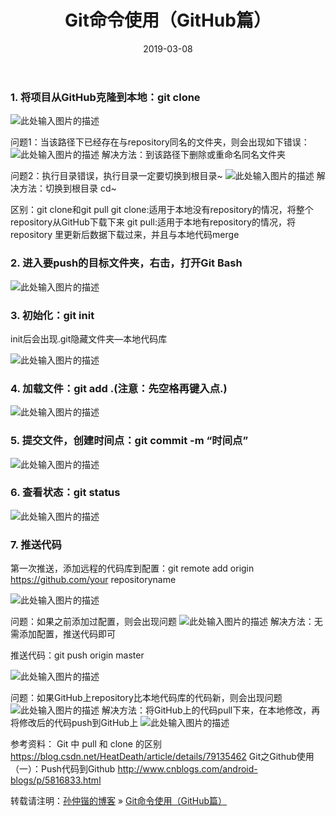 ﻿---
layout: post
title: Git命令使用（GitHub篇）
date: 2019-03-08 
tag: Git
---

###  1. 将项目从GitHub克隆到本地：git clone

![此处输入图片的描述][1]

问题1：当该路径下已经存在与repository同名的文件夹，则会出现如下错误：
![此处输入图片的描述][2]
解决方法：到该路径下删除或重命名同名文件夹

问题2：执行目录错误，执行目录一定要切换到根目录~
![此处输入图片的描述][3]
解决方法：切换到根目录  cd~

区别：git clone和git pull
git clone:适用于本地没有repository的情况，将整个repository从GitHub下载下来
git pull:适用于本地有repository的情况，将repository 里更新后数据下载过来，并且与本地代码merge


 
### 2. 进入要push的目标文件夹，右击，打开Git Bash

![此处输入图片的描述][4]

### 3. 初始化：git init
init后会出现.git隐藏文件夹—本地代码库

![此处输入图片的描述][5]

### 4. 加载文件：git add .(注意：先空格再键入点.)

![此处输入图片的描述][6]

### 5. 提交文件，创建时间点：git commit -m “时间点”

![此处输入图片的描述][7]

### 6. 查看状态：git status

![此处输入图片的描述][8]

### 7. 推送代码
第一次推送，添加远程的代码库到配置：git remote add origin https://github.com/your repositoryname

![此处输入图片的描述][9]

问题：如果之前添加过配置，则会出现问题
![此处输入图片的描述][10]
解决方法：无需添加配置，推送代码即可

推送代码：git push origin master

![此处输入图片的描述][11]

问题：如果GitHub上repository比本地代码库的代码新，则会出现问题
![此处输入图片的描述][12]
解决方法：将GitHub上的代码pull下来，在本地修改，再将修改后的代码push到GitHub上
![此处输入图片的描述][13]

参考资料：
Git 中 pull 和 clone 的区别
https://blog.csdn.net/HeatDeath/article/details/79135462
Git之Github使用（一）：Push代码到Github
http://www.cnblogs.com/android-blogs/p/5816833.html

转载请注明：[孙仲锴的博客](https://sunzhongkai0110.github.io) » [Git命令使用（GitHub篇）](https://sunzhongkai.github.io/2019/03/Git命令使用（GitHub篇）/)  


  [1]: https://graph.baidu.com/resource/101a74356bb2d62991c9a01552050478.jpg
  [2]: https://graph.baidu.com/resource/10110749b3850753ae17401552050803.jpg
  [3]: https://graph.baidu.com/resource/101c14f207b2ead6e8d3c01552050889.jpg
  [4]: https://graph.baidu.com/resource/10101973ecf417f428a2301552051045.jpg
  [5]: https://graph.baidu.com/resource/10138d04b854b28082f1801552052275.jpg
  [6]: https://graph.baidu.com/resource/1012dfb07328448b7997e01552052368.jpg
  [7]: https://graph.baidu.com/resource/10133b9761cb330a0cce501552052550.jpg
  [8]: https://graph.baidu.com/resource/101864814a0a27012524b01552052617.jpg
  [9]: https://graph.baidu.com/resource/1012a1f1295faea0a98c201552052808.jpg
  [10]: https://graph.baidu.com/resource/101a0a3bb16cf88594e6c01552053251.jpg
  [11]: https://graph.baidu.com/resource/10169e4aec6b12612ae3001552053353.jpg
  [12]: https://graph.baidu.com/resource/101a0aa061822a11b235f01552053391.jpg
  [13]: https://graph.baidu.com/resource/101169b73e9849975439401552053429.jpg